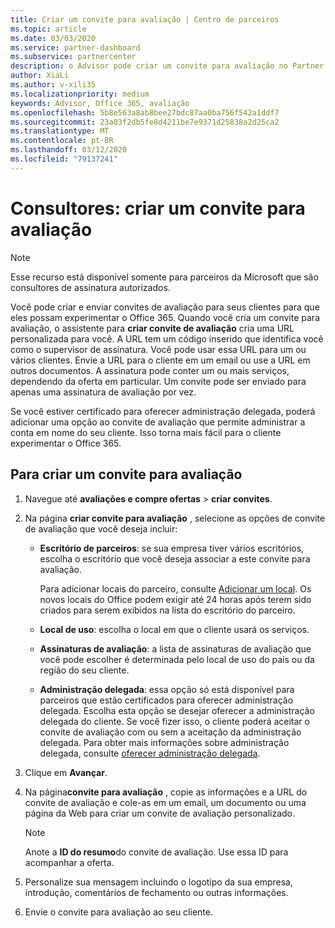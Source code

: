 ```yaml
---
title: Criar um convite para avaliação | Centro de parceiros
ms.topic: article
ms.date: 03/03/2020
ms.service: partner-dashboard
ms.subservice: partnercenter
description: o Advisor pode criar um convite para avaliação no Partner Center
author: XiaLi
ms.author: v-xili35
ms.localizationpriority: medium
keywords: Advisor, Office 365, avaliação
ms.openlocfilehash: 5b8e563a8ab8bee27bdc87aa0ba756f542a1ddf7
ms.sourcegitcommit: 23a03f2db5fe8d4211be7e9371d25838a2d25ca2
ms.translationtype: MT
ms.contentlocale: pt-BR
ms.lasthandoff: 03/12/2020
ms.locfileid: "79137241"
---
```

# <a name="advisors-create-a-trial-invitation"></a>Consultores: criar um convite para avaliação

> [!NOTE]
> Esse recurso está disponível somente para parceiros da Microsoft que são consultores de assinatura autorizados. 

Você pode criar e enviar convites de avaliação para seus clientes para que eles possam experimentar o Office 365. Quando você cria um convite para avaliação, o assistente para **criar convite de avaliação** cria uma URL personalizada para você. A URL tem um código inserido que identifica você como o supervisor de assinatura. Você pode usar essa URL para um ou vários clientes. Envie a URL para o cliente em um email ou use a URL em outros documentos. A assinatura pode conter um ou mais serviços, dependendo da oferta em particular. Um convite pode ser enviado para apenas uma assinatura de avaliação por vez.

Se você estiver certificado para oferecer administração delegada, poderá adicionar uma opção ao convite de avaliação que permite administrar a conta em nome do seu cliente. Isso torna mais fácil para o cliente experimentar o Office 365.

## <a name="to-create-a-trial-invitation"></a>Para criar um convite para avaliação

1. Navegue até **avaliações e compre ofertas** > **criar convites**.

2. Na página **criar convite para avaliação** , selecione as opções de convite de avaliação que você deseja incluir:

    - **Escritório de parceiros**: se sua empresa tiver vários escritórios, escolha o escritório que você deseja associar a este convite para avaliação.

        Para adicionar locais do parceiro, consulte [Adicionar um local](manage-locations.md). Os novos locais do Office podem exigir até 24 horas após terem sido criados para serem exibidos na lista do escritório do parceiro.

    - **Local de uso**: escolha o local em que o cliente usará os serviços.
    - **Assinaturas de avaliação**: a lista de assinaturas de avaliação que você pode escolher é determinada pelo local de uso do país ou da região do seu cliente.
    - **Administração delegada**: essa opção só está disponível para parceiros que estão certificados para oferecer administração delegada. Escolha esta opção se desejar oferecer a administração delegada do cliente. Se você fizer isso, o cliente poderá aceitar o convite de avaliação com ou sem a aceitação da administração delegada. Para obter mais informações sobre administração delegada, consulte [oferecer administração delegada](customers_revoke_admin_privileges.md).

3. Clique em **Avançar**.

4. Na página**convite para avaliação** , copie as informações e a URL do convite de avaliação e cole-as em um email, um documento ou uma página da Web para criar um convite de avaliação personalizado.

    > [!NOTE]
    > Anote a **ID do resumo**do convite de avaliação. Use essa ID para acompanhar a oferta.

5. Personalize sua mensagem incluindo o logotipo da sua empresa, introdução, comentários de fechamento ou outras informações.

6. Envie o convite para avaliação ao seu cliente.
